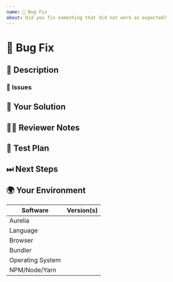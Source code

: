 ```yaml
---
name: 🐛 Bug Fix
about: Did you fix something that did not work as expected?
---
```


<!---
Thanks for filing a pull request 😄 ! Before you submit, please read the following:

Search open/closed similar issues and pull requests before submitting since someone might have pushed the same thing before!
-->

# 🐛 Bug Fix

## 📖 Description

<!---
Provide some background and a description of the bug being fixed.
-->

### 🎫 Issues

<!---
* List and link relevant issues here.
-->

## 💁 Your Solution

<!--- Describe how you fixed the bug -->

## 👩‍💻 Reviewer Notes

<!---
Provide some notes for reviewers to help them provide targeted feedback.
-->

## 📑 Test Plan

<!---
Please provide a summary of the tests affected by this work and any unique strategies employed in testing the fixes.
-->

## ⏭ Next Steps

<!---
If there is relevant follow-up work to this PR, please list any existing issues or provide brief descriptions of what you would like to do next.
-->

## 🌍 Your Environment

<!--- Include as many relevant details about the environment you experienced the bug in -->

| Software         | Version(s) |
| ---------------- | ---------- |
| Aurelia          |
| Language         |
| Browser          |
| Bundler          |
| Operating System |
| NPM/Node/Yarn    |

<!--
Love Aurelia? Please consider supporting our collective:
👉  https://opencollective.com/aurelia
-->
